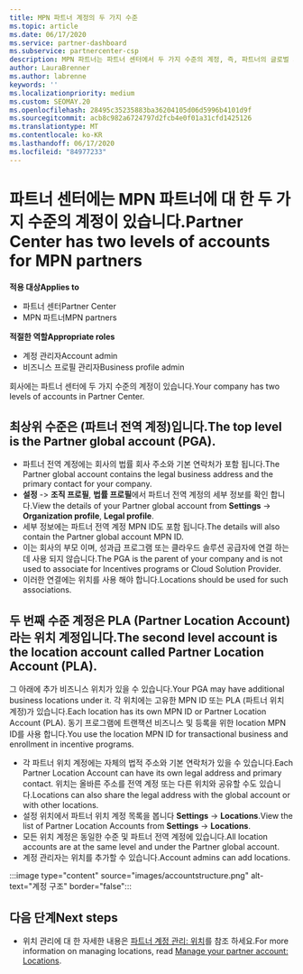 ```yaml
---
title: MPN 파트너 계정의 두 가지 수준
ms.topic: article
ms.date: 06/17/2020
ms.service: partner-dashboard
ms.subservice: partnercenter-csp
description: MPN 파트너는 파트너 센터에서 두 가지 수준의 계정, 즉, 파트너의 글로벌 계정 (표준) 및 PLA (파트너 위치 계정)에 대해 알아볼 수 있습니다.
author: LauraBrenner
ms.author: labrenne
keywords: ''
ms.localizationpriority: medium
ms.custom: SEOMAY.20
ms.openlocfilehash: 28495c35235883ba36204105d06d5996b4101d9f
ms.sourcegitcommit: acb8c982a6724797d2fcb4e0f01a31cfd1425126
ms.translationtype: MT
ms.contentlocale: ko-KR
ms.lasthandoff: 06/17/2020
ms.locfileid: "84977233"
---
```

# <a name="partner-center-has-two-levels-of-accounts-for-mpn-partners"></a><span data-ttu-id="f03af-103">파트너 센터에는 MPN 파트너에 대 한 두 가지 수준의 계정이 있습니다.</span><span class="sxs-lookup"><span data-stu-id="f03af-103">Partner Center has two levels of accounts for MPN partners</span></span>

<span data-ttu-id="f03af-104">**적용 대상**</span><span class="sxs-lookup"><span data-stu-id="f03af-104">**Applies to**</span></span>

- <span data-ttu-id="f03af-105">파트너 센터</span><span class="sxs-lookup"><span data-stu-id="f03af-105">Partner Center</span></span>
- <span data-ttu-id="f03af-106">MPN 파트너</span><span class="sxs-lookup"><span data-stu-id="f03af-106">MPN partners</span></span>

<span data-ttu-id="f03af-107">**적절한 역할**</span><span class="sxs-lookup"><span data-stu-id="f03af-107">**Appropriate roles**</span></span>

- <span data-ttu-id="f03af-108">계정 관리자</span><span class="sxs-lookup"><span data-stu-id="f03af-108">Account admin</span></span>
- <span data-ttu-id="f03af-109">비즈니스 프로필 관리자</span><span class="sxs-lookup"><span data-stu-id="f03af-109">Business profile admin</span></span>


<span data-ttu-id="f03af-110">회사에는 파트너 센터에 두 가지 수준의 계정이 있습니다.</span><span class="sxs-lookup"><span data-stu-id="f03af-110">Your company has two levels of accounts in Partner Center.</span></span>

## <a name="the-top-level-is-the-partner-global-account-pga"></a><span data-ttu-id="f03af-111">최상위 수준은 (파트너 전역 계정)입니다.</span><span class="sxs-lookup"><span data-stu-id="f03af-111">The top level is the Partner global account (PGA).</span></span>

- <span data-ttu-id="f03af-112">파트너 전역 계정에는 회사의 법률 회사 주소와 기본 연락처가 포함 됩니다.</span><span class="sxs-lookup"><span data-stu-id="f03af-112">The Partner global account contains the legal business address and the primary contact for your company.</span></span> 
- <span data-ttu-id="f03af-113">**설정**  ->  **조직 프로필**, **법률 프로필**에서 파트너 전역 계정의 세부 정보를 확인 합니다.</span><span class="sxs-lookup"><span data-stu-id="f03af-113">View the details of your Partner global account from **Settings** -> **Organization profile**, **Legal profile**.</span></span>
- <span data-ttu-id="f03af-114">세부 정보에는 파트너 전역 계정 MPN ID도 포함 됩니다.</span><span class="sxs-lookup"><span data-stu-id="f03af-114">The details will also contain the Partner global account MPN ID.</span></span> 
- <span data-ttu-id="f03af-115">이는 회사의 부모 이며, 성과급 프로그램 또는 클라우드 솔루션 공급자에 연결 하는 데 사용 되지 않습니다.</span><span class="sxs-lookup"><span data-stu-id="f03af-115">The PGA is the parent of your company and is not used to associate for Incentives programs or Cloud Solution Provider.</span></span> 
- <span data-ttu-id="f03af-116">이러한 연결에는 위치를 사용 해야 합니다.</span><span class="sxs-lookup"><span data-stu-id="f03af-116">Locations should be used for such associations.</span></span>

## <a name="the-second-level-account-is-the-location-account-called-partner-location-account-pla"></a><span data-ttu-id="f03af-117">두 번째 수준 계정은 PLA (Partner Location Account) 라는 위치 계정입니다.</span><span class="sxs-lookup"><span data-stu-id="f03af-117">The second level account is the location account called Partner Location Account (PLA).</span></span>

<span data-ttu-id="f03af-118">그 아래에 추가 비즈니스 위치가 있을 수 있습니다.</span><span class="sxs-lookup"><span data-stu-id="f03af-118">Your PGA may have additional business locations under it.</span></span> <span data-ttu-id="f03af-119">각 위치에는 고유한 MPN ID 또는 PLA (파트너 위치 계정)가 있습니다.</span><span class="sxs-lookup"><span data-stu-id="f03af-119">Each location has its own MPN ID or Partner Location Account (PLA).</span></span> <span data-ttu-id="f03af-120">동기 프로그램에 트랜잭션 비즈니스 및 등록을 위한 location MPN ID를 사용 합니다.</span><span class="sxs-lookup"><span data-stu-id="f03af-120">You use the location MPN ID for transactional business and enrollment in incentive programs.</span></span>

- <span data-ttu-id="f03af-121">각 파트너 위치 계정에는 자체의 법적 주소와 기본 연락처가 있을 수 있습니다.</span><span class="sxs-lookup"><span data-stu-id="f03af-121">Each Partner Location Account can have its own legal address and primary contact.</span></span> <span data-ttu-id="f03af-122">위치는 올바른 주소를 전역 계정 또는 다른 위치와 공유할 수도 있습니다.</span><span class="sxs-lookup"><span data-stu-id="f03af-122">Locations can also share the legal address with the global account or with other locations.</span></span>
- <span data-ttu-id="f03af-123">설정 위치에서 파트너 위치 계정 목록을 봅니다 **Settings**  ->  **Locations**.</span><span class="sxs-lookup"><span data-stu-id="f03af-123">View the list of Partner Location Accounts from **Settings** -> **Locations**.</span></span>
- <span data-ttu-id="f03af-124">모든 위치 계정은 동일한 수준 및 파트너 전역 계정에 있습니다.</span><span class="sxs-lookup"><span data-stu-id="f03af-124">All location accounts are at the same level and under the Partner global account.</span></span>
- <span data-ttu-id="f03af-125">계정 관리자는 위치를 추가할 수 있습니다.</span><span class="sxs-lookup"><span data-stu-id="f03af-125">Account admins can add locations.</span></span>

:::image type="content" source="images/accountstructure.png" alt-text="계정 구조" border="false":::

## <a name="next-steps"></a><span data-ttu-id="f03af-127">다음 단계</span><span class="sxs-lookup"><span data-stu-id="f03af-127">Next steps</span></span>

- <span data-ttu-id="f03af-128">위치 관리에 대 한 자세한 내용은 [파트너 계정 관리: 위치](manage-locations.md)를 참조 하세요.</span><span class="sxs-lookup"><span data-stu-id="f03af-128">For more information on managing locations, read [Manage your partner account: Locations](manage-locations.md).</span></span>
